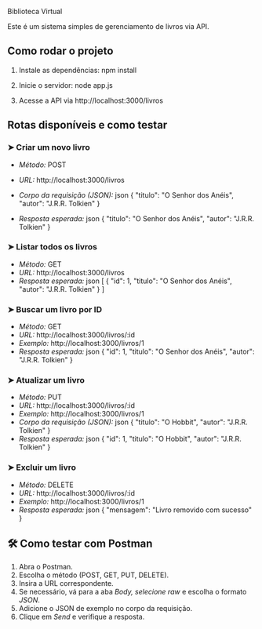 Biblioteca Virtual 

Este é um sistema simples de gerenciamento de livros via API.

##  Como rodar o projeto

1. Instale as dependências:
   npm install
   
2. Inicie o servidor:
   node app.js
   
3. Acesse a API via http://localhost:3000/livros

##  Rotas disponíveis e como testar

### ➤ Criar um novo livro
- *Método:* POST
- *URL:* http://localhost:3000/livros
- *Corpo da requisição (JSON):*
  json
  {
    "titulo": "O Senhor dos Anéis",
    "autor": "J.R.R. Tolkien"
  }
  
- *Resposta esperada:*
  json
  {
    "titulo": "O Senhor dos Anéis",
    "autor": "J.R.R. Tolkien"
  }
  


### ➤ Listar todos os livros
- *Método:* GET
- *URL:* http://localhost:3000/livros
- *Resposta esperada:*
  json
  [
    {
      "id": 1,
      "titulo": "O Senhor dos Anéis",
      "autor": "J.R.R. Tolkien"
    }
  ]

### ➤ Buscar um livro por ID
- *Método:* GET
- *URL:* http://localhost:3000/livros/:id
- *Exemplo:* http://localhost:3000/livros/1
- *Resposta esperada:*
  json
  {
    "id": 1,
    "titulo": "O Senhor dos Anéis",
    "autor": "J.R.R. Tolkien"
  }

### ➤ Atualizar um livro
- *Método:* PUT
- *URL:* http://localhost:3000/livros/:id
- *Exemplo:* http://localhost:3000/livros/1
- *Corpo da requisição (JSON):*
  json
  {
    "titulo": "O Hobbit",
    "autor": "J.R.R. Tolkien"
  }
- *Resposta esperada:*
  json
  {
    "id": 1,
    "titulo": "O Hobbit",
    "autor": "J.R.R. Tolkien"
  }
  
### ➤ Excluir um livro
- *Método:* DELETE
- *URL:* http://localhost:3000/livros/:id
- *Exemplo:* http://localhost:3000/livros/1
- *Resposta esperada:*
  json
  {
    "mensagem": "Livro removido com sucesso"
  }
  

## 🛠 Como testar com Postman
1. Abra o Postman.
2. Escolha o método (POST, GET, PUT, DELETE).
3. Insira a URL correspondente.
4. Se necessário, vá para a aba *Body, selecione* *raw* e escolha o formato *JSON*.
5. Adicione o JSON de exemplo no corpo da requisição.
6. Clique em *Send* e verifique a resposta.
 

